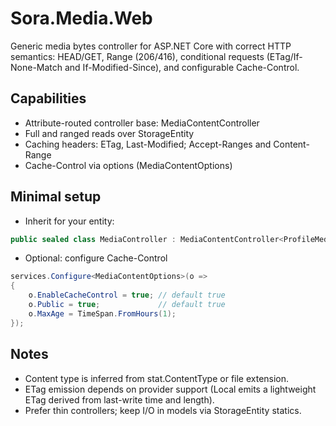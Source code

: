 # Sora.Media.Web

Generic media bytes controller for ASP.NET Core with correct HTTP semantics: HEAD/GET, Range (206/416), conditional requests (ETag/If-None-Match and If-Modified-Since), and configurable Cache-Control.

## Capabilities
- Attribute-routed controller base: MediaContentController<TEntity>
- Full and ranged reads over StorageEntity<TEntity>
- Caching headers: ETag, Last-Modified; Accept-Ranges and Content-Range
- Cache-Control via options (MediaContentOptions)

## Minimal setup
- Inherit for your entity:

```csharp
public sealed class MediaController : MediaContentController<ProfileMedia> { }
```

- Optional: configure Cache-Control

```csharp
services.Configure<MediaContentOptions>(o =>
{
    o.EnableCacheControl = true; // default true
    o.Public = true;             // default true
    o.MaxAge = TimeSpan.FromHours(1);
});
```

## Notes
- Content type is inferred from stat.ContentType or file extension.
- ETag emission depends on provider support (Local emits a lightweight ETag derived from last-write time and length).
- Prefer thin controllers; keep I/O in models via StorageEntity statics.
